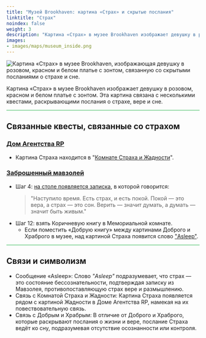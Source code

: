 ```yaml
---
title: "Музей Brookhaven: картина «Страх» и скрытые послания"
linktitle: "Страх"
noindex: false
weight: 3
description: "Картина «Страх» в музее Brookhaven изображает девушку в розовом, красном и белом платье с зонтом, связанную со скрытыми посланиями о страхе и сне."
images: 
- images/maps/museum_inside.png
---
```


![Картина «Страх» в музее Brookhaven, изображающая девушку в розовом, красном и белом платье с зонтом, связанную со скрытыми посланиями о страхе и сне.](/images/bh/museum_fear.webp?height=200px)

Картина «Страх» в музее Brookhaven изображает девушку в розовом, красном и белом платье с зонтом. Эта картина связана с несколькими квестами, раскрывающими послания о страхе, вере и сне.

<hr style="background-color: #28b44c" size=8>

## Связанные квесты, связанные со страхом

### [Дом Агентства RP](/lore/quests/agency_coffin_portal/)

- Картина Страха находится в "[Комнате Страха и Жадности](/lore/quests/agency_coffin_portal/fear_and_greed/)".

### [Заброшенный мавзолей](/lore/quests/abandoned_mausoleum/)

- Шаг 4: [на столе появляется записка](/casebook/notes/other/#пришло-время), в которой говорится:
    > "Наступило время. Есть страх, и есть покой. Покой — это вера, а страх — это сон. Верить — значит думать, а думать — значит быть живым."
- Шаг 12: взять Коричневую книгу в Мемориальной комнате.
    - Если поместить «Добрую книгу» между картинами Доброго и Храброго в музее, над картиной Страха появится слово ["Asleep"](/casebook/notes/fear/#спящий).

<hr style="background-color: #28b44c" size=8>

## Связи и символизм

- Сообщение «Asleep»: Слово *"Asleep"* подразумевает, что страх — это состояние бессознательности, подтверждая записку из Мавзолея, противопоставляющую страх вере и размышлению.
- Связь с Комнатой Страха и Жадности: Картина Страха появляется рядом с картиной Жадности в Доме Агентства RP, намекая на их повествовательную связь.
- Связь с Добрым и Храбрым: В отличие от Доброго и Храброго, которые раскрывают послания о жизни и вере, послание Страха ведёт ко сну, подразумевая отсутствие осознанности или контроля.
